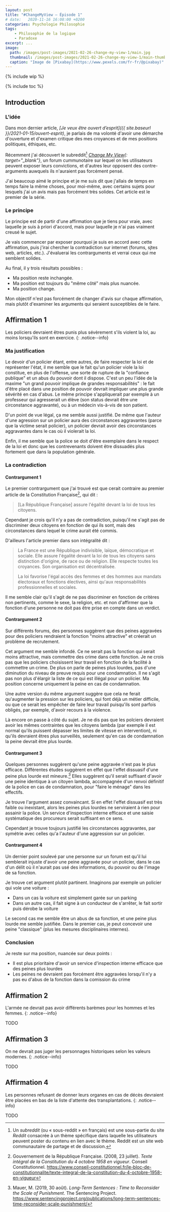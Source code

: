 ```yaml
---
layout: post
title: "#ChangeMyView – Épisode 1"
# date:   2020-11-16 16:08:00 +0200
categories: Psychologie Philosophie
tags:
    - Philosophie de la logique
    - Paradoxe
excerpt: ...
image:
  path: /images/post-images/2021-02-26-change-my-view-1/main.jpg
  thumbnail: /images/post-images/2021-02-26-change-my-view-1/main-thumb-flat.jpg
  caption: "Image de [Pixabay](https://www.pexels.com/fr-fr/@pixabay)"
---
```


{% include wip %}

{% include toc %}

## Introduction

### L'idée

Dans mon dernier article, *[Je veux être ouvert d’esprit]({{ site.baseurl }}/2021-01-15/ouvert-esprit)*, je parlais de ma volonté d'avoir une démarche d'ouverture et d'examen critique des mes croyances et de mes positions politiques, éthiques, etc.

Récemment j'ai découvert le subreddit[^def_subreddit] *[Change My View](https://www.reddit.com/r/changemyview/){: target="_blank"}*, un forum cummunotaire sur lequel on les utilisateurs peuvent exposer leurs convictions, et d'autres leur opposent des contre-arguments auwquels ils n'auraient pas forcément pensé.

J'ai beaucoup aimé le principe et je me suis dit que j'allais de temps en temps faire la même choses, pour moi-même, avec certains sujets pour lesquels j'ai un avis mais pas forcément très solides. Cet article est le premier de la série.

### Le principe

Le principe est de partir d'une affirmation que je tiens pour vraie, avec laquelle je suis à priori d'accord, mais pour laquelle je n'ai pas vraiment creusé le sujet.

Je vais commencer par exposer pourquoi je suis en accord avec cette affirmation, puis j'irai chercher la contradiction sur internet (forums, sjtes web, articles, etc.). J'évaluerai les contrarguments et verrai ceux qui me semblent solides.

Au final, il y trois résultats possibles :

* Ma position reste inchangée.
* Ma position est toujours du "même côté" mais plus nuancée.
* Ma position change.

Mon objectif n'est pas forcément de changer d'avis sur chaque affirmation, mais plutôt d'examiner les arguments qui seraient susceptibles de le faire.

## Affirmation 1

Les policiers devraient êtres punis plus sévèrement s'ils violent la loi, au moins lorsqu'ils sont en exercice.
{: .notice--info}

### Ma justification

Le devoir d'un policier étant, entre autres, de faire respecter la loi et de représenter l'état, il me semble que le fait qu'un policier viole la loi constitue, en plus de l'offense, une sorte de rupture de la "confiance publique" et un abus du pouvoir dont il dispose. C'est un peu l'idée de la maxime "un grand pouvoir implique de grandes responsabilités" : le fait d'être placé dans une position de pouvoir devrait impliquer une plus grande sévérité en cas d'abus. Le même principe s'appliquerait par exemple à un professeur qui agresserait un élève (son status devrait être une circonstance aggravante), ou à un médecin vis-à-vis de son patient.

D'un point de vue légal, ça me semble aussi justifié. De même que l'auteur d'une agression sur un policier aura des circonstances aggravantes (parce que la victime serait policier), un policier devrait avoir des circonstances aggravantes dans le cas où il violerait la loi.

Enfin, il me semble que la police se doit d'être exemplaire dans le respect de la loi et donc que les contrevenants doivent être dissuadés plus fortement que dans la population générale.

<!--
https://www.reddit.com/r/changemyview/comments/lg4rg4/cmv_policemen_need_to_be_punishment_more_if_they/
https://www.reddit.com/r/changemyview/comments/1zwqb4/i_think_that_crimes_committed_while_acting_in_a/
https://www.reddit.com/r/changemyview/comments/1yng8d/police_should_be_subject_to_additional_criminal/
https://www.reddit.com/r/changemyview/comments/1r1obx/i_believe_police_officers_should_be_held_to_a/
-->

### La contradiction

#### Contrargument 1

Le premier contrargument que j'ai trouvé est que cerait contraire au premier article de la Constitution Française[^constitution], qui dit :

> [La République Française] assure l'égalité devant la loi de tous les citoyens.

Cependant je crois qu'il n'y a pas de contradiction, puisqu'il ne s'agit pas de discriminer deux citoyens en fonction de qui ils sont, mais des circonstances dans lequel le crime aurait été commis.

D'ailleurs l'article premier dans son intégralité dit :

> La France est une République indivisible, laïque, démocratique et sociale. Elle assure l'égalité devant la loi de tous les citoyens sans distinction d'origine, de race ou de religion. Elle respecte toutes les croyances. Son organisation est décentralisée.
>
> La loi favorise l'égal accès des femmes et des hommes aux mandats électoraux et fonctions électives, ainsi qu'aux responsabilités professionnelles et sociales.

Il me semble clair qu'il s'agit de ne pas discriminer en fonction de critères non pertinents, comme le sexe, la religion, etc. et non d'affirmer que la fonction d'une personne ne doit pas être prise en compte dans un verdict.

#### Contrargument 2

Sur différents forums, des personnes suggèrent que des peines aggravées pour des policiers rendraient la fonction "moins attractive" et créerait un problème de recrutement.

Cet argument me semble infondé. Ce ne serait pas la fonction qui serait moins attractive, mais commettre des crime dans cette fonction. Je ne crois pas que les policiers choisissent leur travail en fonction de la facilité à commettre un crime. De plus on parle de peines plus lourdes, pas d'une diminution du niveau de preuve requis pour une condamnation. Il ne s'agit pas non plus d'élargir la liste de ce qui est illégal pour un policier. Ma position concerne uniquement la peine en cas de condamnation.

Une autre version du même argument suggère que cela ne ferait qu'augmenter la pression sur les policiers, qui font déjà un métier difficile, ou que ce serait les empêcher de faire leur travail puisqu'ils sont parfois obligés, par exemple, d'avoir recours à la violence.

Là encore on passe à côté du sujet. Je ne dis pas que les polciers devraient avoir les mêmes contraintes que les citoyens lambda (par exemple il est normal qu'ils puissent dépasser les limites de vitesse en intervention), ni qu'ils devraient êtres plus surveillés, seulement qu'en cas de condamnation la peine devrait être plus lourde.

#### Contrargument 3

Quelques personnes suggèrent qu'une peine aggravée n'est pas le plus efficace. Différentes études suggèrent en effet que l'effet dissuasif d'une peine plus lourde est mineure.[^long_sentences] Elles suggèrent qu'il serait suffisant d'avoir une peine identique à un citoyen lambda, accompagnée d'un renvoi définitif de la police en cas de condamnation, pour "faire le ménage" dans les effectifs.

Je trouve l'argument assez convaincant. Si en effet l'effet dissuasif est très faible ou inexistant, alors les peines plus lourdes ne serviraient à rien pour assainir la police. Un service d'inspection interne efficace et une saisie systématique des procureurs serait suffisant en ce sens.

Cependant je trouve toujours justifié les circonstances aggravantes, par symétrie avec celles qu'a l'auteur d'une aggression sur un policier.

#### Contrargument 4

Un dernier point soulevé par une personne sur un forum est qu'il lui semblerait injuste d'avoir une peine aggravée pour un policier, dans le cas d'un délit où il n'aurait pas usé des informations, du pouvoir ou de l'image de sa fonction.

Je trouve cet argument plutôt partinent. Imaginons par exemple un policier qui vole une voiture :

* Dans un cas la voiture est simplement garée sur un parking
* Dans un autre cas, il fait signe à un conducteur de s'arrêter, le fait sortir puis dérobe la voiture

Le second cas me semble être un abus de sa fonction, et une peine plus lourde me semble justifiée. Dans le premier cas, je peut concevoir une peine "classique" (plus les mesures disciplinaires internes).

### Conclusion

Je reste sur ma position, nuancée sur deux points :

* Il est plus prioritaire d'avoir un service d'inspection interne efficace que des peines plus lourdes
* Les peines ne devraient pas forcément être aggravées lorsqu'il n'y a pas eu d'abus de la fonction dans la comission du crime

## Affirmation 2

L'armée ne devrait pas avoir différents barèmes pour les hommes et les femmes.
{: .notice--info}

TODO

## Affirmation 3

On ne devrait pas juger les personnages historiques selon les valeurs modernes.
{: .notice--info}

TODO

## Affirmation 4

Les personnes refusant de donner leurs organes en cas de décès devraient être placées en bas de la liste d'attente des transplantations.
{: .notice--info}

TODO

<!-- * [Policemen need to be punishment more if they break the law](https://www.reddit.com/r/changemyview/comments/lg4rg4/cmv_policemen_need_to_be_punishment_more_if_they/)
* [The Army Should Not Make Their Fitness Tests Different for Each Gender](https://www.reddit.com/r/changemyview/comments/lkek7y/cmv_the_army_should_not_make_their_fitness_tests/)
* [We shouldn't judge people from history by modern day values](https://www.reddit.com/r/changemyview/comments/gyipc2/cmv_we_shouldnt_judge_people_from_history_by/)
* [People who object to donating their organs after they died should be right at the bottom of the list, when it comes to receiving an organ](https://www.reddit.com/r/changemyview/comments/hrshr8/cmv_people_who_object_to_donating_their_organs/) -->

<!-- Notes & Références -->

[^def_subreddit]: Un *subreddit* (ou « sous-reddit » en français) est une sous-partie du site *Reddit* consacrée à un thème spécifique dans laquelle les utilisateurs peuvent poster du contenu en lien avec le thème. Reddit est un site web communautaire de partage et de discussion.

[^constitution]: Gouvernement de la République Française. (2008, 23 juillet). *Texte intégral de la Constitution du 4 octobre 1958 en vigueur*. Conseil Constitutionnel. <https://www.conseil-constitutionnel.fr/le-bloc-de-constitutionnalite/texte-integral-de-la-constitution-du-4-octobre-1958-en-vigueur>

[^long_sentences]: Mauer, M. (2019, 30 août). *Long-Term Sentences : Time to Reconsider the Scale of Punishment*. The Sentencing Project. <https://www.sentencingproject.org/publications/long-term-sentences-time-reconsider-scale-punishment/>
